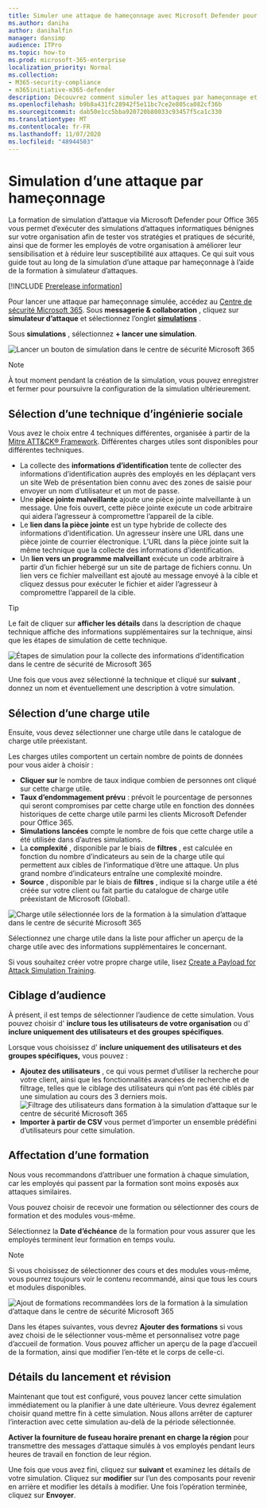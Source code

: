 ```yaml
---
title: Simuler une attaque de hameçonnage avec Microsoft Defender pour
ms.author: daniha
author: danihalfin
manager: dansimp
audience: ITPro
ms.topic: how-to
ms.prod: microsoft-365-enterprise
localization_priority: Normal
ms.collection:
- M365-security-compliance
- m365initiative-m365-defender
description: Découvrez comment simuler les attaques par hameçonnage et former vos utilisateurs à la prévention du hameçonnage avec la formation à la simulation d’attaque de Microsoft Defender pour Office 365.
ms.openlocfilehash: b9b8a431fc28942f5e11bc7ce2e805ca082cf36b
ms.sourcegitcommit: dab50e1cc5bba920720b80033c93457f5ca1c330
ms.translationtype: MT
ms.contentlocale: fr-FR
ms.lasthandoff: 11/07/2020
ms.locfileid: "48944503"
---
```

# <a name="simulate-a-phishing-attack"></a>Simulation d’une attaque par hameçonnage

La formation de simulation d’attaque via Microsoft Defender pour Office 365 vous permet d’exécuter des simulations d’attaques informatiques bénignes sur votre organisation afin de tester vos stratégies et pratiques de sécurité, ainsi que de former les employés de votre organisation à améliorer leur sensibilisation et à réduire leur susceptibilité aux attaques. Ce qui suit vous guide tout au long de la simulation d’une attaque par hameçonnage à l’aide de la formation à simulateur d’attaques.

[!INCLUDE [Prerelease information](../includes/prerelease.md)]

Pour lancer une attaque par hameçonnage simulée, accédez au [Centre de sécurité Microsoft 365](https://security.microsoft.com/). Sous **messagerie & collaboration** , cliquez sur **simulateur d’attaque** et sélectionnez l’onglet [**simulations**](https://security.microsoft.com/attacksimulator?viewid=simulations) .

Sous **simulations** , sélectionnez **+ lancer une simulation**.

![Lancer un bouton de simulation dans le centre de sécurité Microsoft 365](../../media/attack-sim-preview-launch.png)

> [!NOTE]
> À tout moment pendant la création de la simulation, vous pouvez enregistrer et fermer pour poursuivre la configuration de la simulation ultérieurement.

## <a name="selecting-a-social-engineering-technique"></a>Sélection d’une technique d’ingénierie sociale

Vous avez le choix entre 4 techniques différentes, organisée à partir de la [Mitre ATT&CK® Framework](https://attack.mitre.org/techniques/enterprise/). Différentes charges utiles sont disponibles pour différentes techniques.

- La collecte des **informations d’identification** tente de collecter des informations d’identification auprès des employés en les déplaçant vers un site Web de présentation bien connu avec des zones de saisie pour envoyer un nom d’utilisateur et un mot de passe.
- Une **pièce jointe malveillante** ajoute une pièce jointe malveillante à un message. Une fois ouvert, cette pièce jointe exécute un code arbitraire qui aidera l’agresseur à compromettre l’appareil de la cible.
- Le **lien dans la pièce jointe** est un type hybride de collecte des informations d’identification. Un agresseur insère une URL dans une pièce jointe de courrier électronique. L’URL dans la pièce jointe suit la même technique que la collecte des informations d’identification.
- Un **lien vers un programme malveillant** exécute un code arbitraire à partir d’un fichier hébergé sur un site de partage de fichiers connu. Un lien vers ce fichier malveillant est ajouté au message envoyé à la cible et cliquez dessus pour exécuter le fichier et aider l’agresseur à compromettre l’appareil de la cible.

> [!TIP]
> Le fait de cliquer sur **afficher les détails** dans la description de chaque technique affiche des informations supplémentaires sur la technique, ainsi que les étapes de simulation de cette technique.
>
> ![Étapes de simulation pour la collecte des informations d’identification dans le centre de sécurité de Microsoft 365](../../media/attack-sim-preview-sim-steps.png)

Une fois que vous avez sélectionné la technique et cliqué sur **suivant** , donnez un nom et éventuellement une description à votre simulation.

## <a name="selecting-a-payload"></a>Sélection d’une charge utile

Ensuite, vous devez sélectionner une charge utile dans le catalogue de charge utile préexistant.

Les charges utiles comportent un certain nombre de points de données pour vous aider à choisir :

- **Cliquer sur** le nombre de taux indique combien de personnes ont cliqué sur cette charge utile.
- **Taux d’endommagement prévu** : prévoit le pourcentage de personnes qui seront compromises par cette charge utile en fonction des données historiques de cette charge utile parmi les clients Microsoft Defender pour Office 365.
- **Simulations lancées** compte le nombre de fois que cette charge utile a été utilisée dans d’autres simulations.
- La **complexité** , disponible par le biais de **filtres** , est calculée en fonction du nombre d’indicateurs au sein de la charge utile qui permettent aux cibles de l’informatique d’être une attaque. Un plus grand nombre d’indicateurs entraîne une complexité moindre.
- **Source** , disponible par le biais de **filtres** , indique si la charge utile a été créée sur votre client ou fait partie du catalogue de charge utile préexistant de Microsoft (Global).

![Charge utile sélectionnée lors de la formation à la simulation d’attaque dans le centre de sécurité Microsoft 365](../../media/attack-sim-preview-select-payload.png)

Sélectionnez une charge utile dans la liste pour afficher un aperçu de la charge utile avec des informations supplémentaires le concernant.

Si vous souhaitez créer votre propre charge utile, lisez [Create a Payload for Attack Simulation Training](attack-simulation-training-payloads.md).

## <a name="audience-targeting"></a>Ciblage d’audience

À présent, il est temps de sélectionner l’audience de cette simulation. Vous pouvez choisir d' **inclure tous les utilisateurs de votre organisation** ou d' **inclure uniquement des utilisateurs et des groupes spécifiques**. 

Lorsque vous choisissez d' **inclure uniquement des utilisateurs et des groupes spécifiques,** vous pouvez :

- **Ajoutez des utilisateurs** , ce qui vous permet d’utiliser la recherche pour votre client, ainsi que les fonctionnalités avancées de recherche et de filtrage, telles que le ciblage des utilisateurs qui n’ont pas été ciblés par une simulation au cours des 3 derniers mois.
  ![Filtrage des utilisateurs dans formation à la simulation d’attaque sur le centre de sécurité Microsoft 365](../../media/attack-sim-preview-user-targeting.png)
- **Importer à partir de CSV** vous permet d’importer un ensemble prédéfini d’utilisateurs pour cette simulation.

## <a name="assigning-training"></a>Affectation d’une formation

Nous vous recommandons d’attribuer une formation à chaque simulation, car les employés qui passent par la formation sont moins exposés aux attaques similaires.

Vous pouvez choisir de recevoir une formation ou sélectionner des cours de formation et des modules vous-même.

Sélectionnez la **Date d’échéance** de la formation pour vous assurer que les employés terminent leur formation en temps voulu.

> [!NOTE]
> Si vous choisissez de sélectionner des cours et des modules vous-même, vous pourrez toujours voir le contenu recommandé, ainsi que tous les cours et modules disponibles.
>
> ![Ajout de formations recommandées lors de la formation à la simulation d’attaque dans le centre de sécurité Microsoft 365](../../media/attack-sim-preview-add-training.png)

Dans les étapes suivantes, vous devrez **Ajouter des formations** si vous avez choisi de le sélectionner vous-même et personnalisez votre page d’accueil de formation. Vous pouvez afficher un aperçu de la page d’accueil de la formation, ainsi que modifier l’en-tête et le corps de celle-ci.

## <a name="launch-details-and-review"></a>Détails du lancement et révision

Maintenant que tout est configuré, vous pouvez lancer cette simulation immédiatement ou la planifier à une date ultérieure. Vous devrez également choisir quand mettre fin à cette simulation. Nous allons arrêter de capturer l’interaction avec cette simulation au-delà de la période sélectionnée. 

**Activer la fourniture de fuseau horaire prenant en charge la région** pour transmettre des messages d’attaque simulés à vos employés pendant leurs heures de travail en fonction de leur région.

Une fois que vous avez fini, cliquez sur **suivant** et examinez les détails de votre simulation. Cliquez sur **modifier** sur l’un des composants pour revenir en arrière et modifier les détails à modifier. Une fois l’opération terminée, cliquez sur **Envoyer**.
